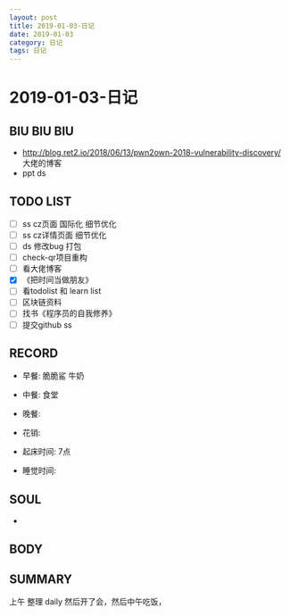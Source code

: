 ```yaml
---
layout: post
title: 2019-01-03-日记
date: 2019-01-03
category: 日记
tags: 日记
---
```

# 2019-01-03-日记
## BIU BIU BIU
- http://blog.ret2.io/2018/06/13/pwn2own-2018-vulnerability-discovery/ 大佬的博客
- ppt ds
 
## TODO LIST
- [ ] ss cz页面 国际化 细节优化
- [ ] ss cz详情页面 细节优化
- [ ] ds 修改bug 打包
- [ ] check-qr项目重构
- [ ] 看大佬博客
- [x] 《把时间当做朋友》
- [ ] 看todolist 和 learn list
- [ ] 区块链资料
- [ ] 找书《程序员的自我修养》
- [ ] 提交github ss 
 
## RECORD
- 早餐:  脆脆鲨 牛奶
- 中餐:  食堂
- 晚餐:  
 
- 花销:  
 
- 起床时间:  7点
- 睡觉时间:  
 
## SOUL
- 
 
## BODY

 
## SUMMARY
 
 上午 整理 daily 然后开了会，然后中午吃饭，
